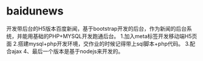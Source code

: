 # baidunews
开发带后台的H5版本百度新闻，基于bootstrap开发的后台，作为新闻的后台系统，并能用基础的PHP+MYSQL开发跑通后台。
1.加入meta标签开发移动端H5页面
2.搭建mysql+php开发环境，交作业的时候记得带上sql脚本+php代码。
3.配合ajax
4、最后一个版本是基于nodejs来开发的。


